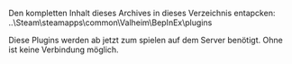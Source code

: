 Den kompletten Inhalt dieses Archives in dieses Verzeichnis entapcken: <br>
..\Steam\steamapps\common\Valheim\BepInEx\plugins

Diese Plugins werden ab jetzt zum spielen auf dem Server benötigt. Ohne ist keine Verbindung möglich. 
